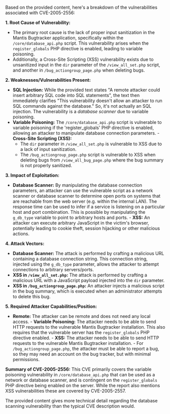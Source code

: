 Based on the provided content, here's a breakdown of the vulnerabilities associated with CVE-2005-2556:

**1. Root Cause of Vulnerability:**
   - The primary root cause is the lack of proper input sanitization in the Mantis Bugtracker application, specifically within the `/core/database_api.php` script. This vulnerability arises when the `register_globals` PHP directive is enabled, leading to variable poisoning.
   - Additionally, a Cross-Site Scripting (XSS) vulnerability exists due to unsanitized input in the `dir` parameter of the `/view_all_set.php` script, and another in `/bug_actiongroup_page.php` when deleting bugs.

**2. Weaknesses/Vulnerabilities Present:**
   - **SQL Injection:**  While the provided text states "A remote attacker could insert arbitrary SQL code into SQL statements", the text then immediately clarifies "This vulnerability doesn't allow an attacker to run SQL commands against the database." So, it's not actually an SQL injection. The vulnerability is a *database scanner* due to variable poisoning.
   - **Variable Poisoning:** The `/core/database_api.php` script is vulnerable to variable poisoning if the 'register_globals' PHP directive is enabled, allowing an attacker to manipulate database connection parameters.
    - **Cross-Site Scripting (XSS):**
        - The `dir` parameter in `/view_all_set.php` is vulnerable to XSS due to a lack of input sanitization.
        - The `/bug_actiongroup_page.php` script is vulnerable to XSS when deleting bugs from `/view_all_bug_page.php` where the bug summary is not properly sanitized.

**3. Impact of Exploitation:**
   - **Database Scanner:** By manipulating the database connection parameters, an attacker can use the vulnerable script as a network scanner or database scanner to determine open ports on systems that are reachable from the web server (e.g. within the internal LAN). The response time can be used to infer if a service is listening on a particular host and port combination. This is possible by manipulating the `g_db_type` variable to point to arbitrary hosts and ports.
    - **XSS:** An attacker can execute arbitrary JavaScript in the victim's browser, potentially leading to cookie theft, session hijacking or other malicious actions.

**4. Attack Vectors:**
   - **Database Scanner:** The attack is performed by crafting a malicious URL containing a database connection string. This connection string, injected using the `g_db_type` parameter, allows the attacker to attempt connections to arbitrary servers/ports.
   - **XSS in `/view_all_set.php`:** The attack is performed by crafting a malicious URL with a JavaScript payload injected into the `dir` parameter.
   - **XSS in `/bug_actiongroup_page.php`:** An attacker injects a malicious script in the bug summary, which is executed when an administrator attempts to delete this bug.

**5. Required Attacker Capabilities/Position:**
   - **Remote:** The attacker can be remote and does not need any local access.
    - **Variable Poisoning:** The attacker needs to be able to send HTTP requests to the vulnerable Mantis Bugtracker installation. This also requires that the vulnerable server has the `register_globals` PHP directive enabled.
    - **XSS:** The attacker needs to be able to send HTTP requests to the vulnerable Mantis Bugtracker installation.
    - For `/bug_actiongroup_page.php`, the attacker must be able to report a bug, so they may need an account on the bug tracker, but with minimal permissions.

**Summary of CVE-2005-2556:**
This CVE primarily covers the variable poisoning vulnerability in `/core/database_api.php` that can be used as a network or database scanner, and is contingent on the `register_globals` PHP directive being enabled on the server. While the report also mentions XSS vulnerabilities these are covered by CVE-2005-2557.

The provided content gives more technical detail regarding the database scanning vulnerability than the typical CVE description would.